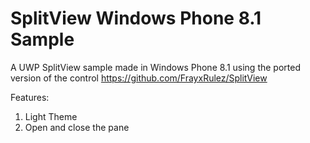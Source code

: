 # SplitView Windows Phone 8.1 Sample 

A UWP SplitView sample made in Windows Phone 8.1 using the ported version of the control 
https://github.com/FrayxRulez/SplitView

Features: 
1. Light Theme
2. Open and close the pane


